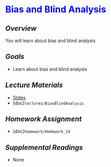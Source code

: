 # <span style="color: blue;"><b>Bias and Blind Analysis</b></span>

## *Overview*
You will learn about bias and blind analysis

## *Goals*
* Learn about bias and blind analysis

## *Lecture Materials*
* [Slides](https://docs.google.com/presentation/d/1M-kEhd9YPDOOkuDhTRS9oHY9yUnq9xLuu0Gl4I-5yeo/edit?usp=sharing)
* {doc}`lectures/BiasBlindAnalysis`

## *Homework Assignment*
* {doc}`homework/Homework_14`

## *Supplemental Readings*
* None